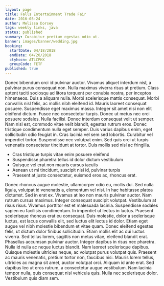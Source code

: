```yaml
---
layout: page
title: Falls Entertainment Trade Fair
date: 2016-05-24
author: Melissa Dorsey
tags: weekly links, java
status: published
summary: Curabitur pretium egestas odio ut.
banner: images/banner/wedding.jpg
booking:
  startDate: 04/18/2018
  endDate: 04/20/2018
  ctyhocn: ATLCPHX
  groupCode: FETF
published: true
---
```

Donec bibendum orci id pulvinar auctor. Vivamus aliquet interdum nisl, a pulvinar purus consequat non. Nulla maximus viverra risus at pretium. Class aptent taciti sociosqu ad litora torquent per conubia nostra, per inceptos himenaeos. Duis a aliquam nulla. Morbi scelerisque mattis consequat. Morbi convallis nisl felis, ac mollis nibh eleifend id. Mauris laoreet consequat posuere. Suspendisse eget maximus massa. Integer sit amet nisi non elit eleifend dictum. Fusce nec consectetur turpis. Donec ut metus nec orci posuere sodales. Nulla facilisi. Donec interdum consequat velit ut semper.
Nam nisl est, commodo vitae velit blandit, egestas rutrum eros. Donec tristique condimentum nulla eget semper. Duis varius dapibus enim, eget sollicitudin odio feugiat in. Cras lacinia vel sem sed lobortis. Curabitur vel imperdiet tortor. Suspendisse nec volutpat enim. Sed quis orci ut turpis venenatis consectetur tincidunt at tortor. Duis mollis sed nisl ac fringilla.

* Cras tristique turpis vitae enim posuere eleifend
* Suspendisse pharetra tellus id dolor dictum vestibulum
* Quisque vel erat non mauris cursus iaculis
* Aenean ut mi tincidunt, suscipit nisi id, pulvinar turpis
* Praesent at justo consectetur, euismod eros ac, rhoncus erat.

Donec rhoncus augue molestie, ullamcorper odio eu, mollis dui. Sed nulla ligula, volutpat id venenatis a, elementum vel nisi. In hac habitasse platea dictumst. Sed in erat ex. Vivamus at leo non mauris pulvinar auctor. Nam rutrum cursus maximus. Integer consequat suscipit volutpat. Vestibulum at risus risus. Vivamus porttitor est et malesuada lacinia. Suspendisse sodales sapien eu facilisis condimentum. In imperdiet ut lectus in luctus. Praesent scelerisque rhoncus erat eu consequat. Duis molestie, dolor a scelerisque luctus, est lacus convallis elit, sed luctus elit lectus id dolor. Etiam eget augue vel nibh molestie bibendum et vitae quam.
Donec eleifend egestas felis, ut dictum dolor finibus sollicitudin. Etiam mollis elit ac dui luctus viverra. Sed tellus lorem, sagittis non metus vitae, eleifend blandit erat. Phasellus accumsan pulvinar auctor. Integer dapibus in risus nec pharetra. Nulla id nulla ac neque luctus blandit. Nam laoreet scelerisque dapibus. Quisque molestie ultricies neque, ac volutpat purus volutpat quis. Praesent ac mauris venenatis, pretium tortor non, faucibus nisi. Mauris lorem tellus, ultricies ac magna sit amet, auctor volutpat orci. Aliquam id ante erat. Sed dapibus leo ut eros rutrum, a consectetur augue vestibulum. Nam lacinia tempor nulla, quis consequat nisl vehicula quis. Nulla nec scelerisque dolor. Vestibulum quis diam sem.
